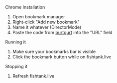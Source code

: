 Chrome Installation

1. Open bookmark manager
2. Right-click "Add new bookmark"
3. Name it whatever (DirectorMode)
4. Paste the code from [burtgurt](burtgurt) into the "URL" field

Running it
1. Make sure your bookmarks bar is visible
2. Click the bookmark button while on fishtank.live

Stopping it
1. Refresh fishtank.live
